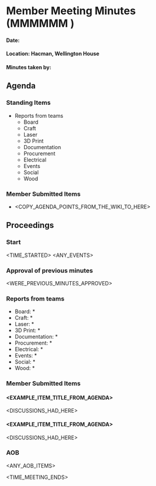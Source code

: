 # Member Meeting Minutes (MMMMMM )

#### Date:

#### Location: Hacman, Wellington House

#### Minutes taken by:

## Agenda
### Standing Items

* Reports from teams
  * Board
  * Craft
  * Laser
  * 3D Print
  * Documentation
  * Procurement
  * Electrical
  * Events
  * Social
  * Wood

### Member Submitted Items
* <COPY_AGENDA_POINTS_FROM_THE_WIKI_TO_HERE>

## Proceedings

### Start
<TIME_STARTED>
<ANY_EVENTS>

### Approval of previous minutes
<WERE_PREVIOUS_MINUTES_APPROVED>

### Reports from teams
* Board:
  * 
* Craft:
  * 
* Laser:
  * 
* 3D Print:
  * 
* Documentation:
  *
* Procurement:
  * 
* Electrical:
  * 
* Events:
  * 
* Social:
  * 
* Wood:
  * 
  

### Member Submitted Items


#### <EXAMPLE_ITEM_TITLE_FROM_AGENDA>
<DISCUSSIONS_HAD_HERE>


#### <EXAMPLE_ITEM_TITLE_FROM_AGENDA>
<DISCUSSIONS_HAD_HERE>


### AOB
<ANY_AOB_ITEMS>

<TIME_MEETING_ENDS>
